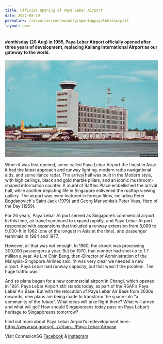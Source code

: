 ```yaml
---
title: Official Opening of Paya Lebar Airport
date: 2021-08-20
permalink: /resources/connexionsg/openingpayalebarairport
layout: post
---
```

#### #onthisday (20 Aug) in 1955, Paya Lebar Airport officially opened after three years of development, replacing Kallang International Airport as our gateway to the world.
![Alt text for image on Isomer site](/images/payalebar.jpg)

When it was first opened, some called Paya Lebar Airport the finest in Asia: it had the latest approach and runway lighting, modern radio navigational aids, and surveillance radar. The arrival hall was built in the Modern style, with high ceilings, black and gold marble pillars, and an iconic mushroom-shaped information counter. A mural of Raffles Place embellished the arrival hall, while another depicting life in Singapore enlivened the rooftop viewing gallery. The airport was even featured in foreign films, including Peter Bogdanovich's Saint Jack (1979) and Georg Marischka’s Peter Voss, Hero of the Day (1959).

For 26 years, Paya Lebar Airport served as Singapore’s commercial airport. In this time, air travel continued to expand rapidly, and Paya Lebar Airport responded with expansions that included a runway extension from 8,000 to 9,000-ft in 1962 (one of the longest in Asia at the time), and passenger terminals in 1964 and 1977.

However, all that was not enough. In 1960, the airport was processing 300,000 passengers a year. But by 1970, that number had shot up to 1.7 million a year. As Lim Chin Beng, then-Director of Administration of the Malaysia-Singapore Airlines said, ‘it was very clear we needed a new airport. Paya Lebar had runway capacity, but that wasn’t the problem. The huge traffic was.’

And so plans began for a new commercial airport in Changi, which opened in 1981. Paya Lebar Airport still stands today, as part of the RSAF’s Paya Lebar Air Base. But with the relocation of Paya Lebar Air Base from 2030s onwards, new plans are being made to transform the space into “a community of the future”. What ideas will take flight there? What will arrive and what will go? How should Singaporeans today pass on Paya Lebar’s heritage to Singaporeans tomorrow?

Find out more about Paya Lebar Airport’s redevelopment here: https://www.ura.gov.sg/.../Urban.../Paya-Lebar-Airbase

Visit ConnexionSG [Facebook](https://www.facebook.com/ConnexionSG) & [Instagram](https://www.instagram.com/connexionsg/)